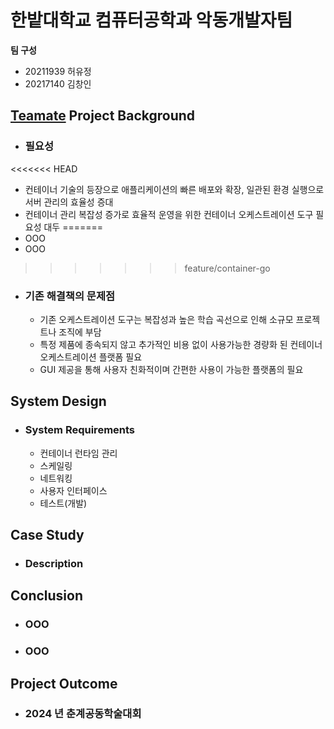 # 한밭대학교 컴퓨터공학과 악동개발자팀

**팀 구성**
- 20211939 허유정
- 20217140 김창인

## <u>Teamate</u> Project Background
- ### 필요성
<<<<<<< HEAD
  - 컨테이너 기술의 등장으로 애플리케이션의 빠른 배포와 확장, 일관된 환경 실행으로 서버 관리의 효율성 증대
  - 컨테이너 관리 복잡성 증가로 효율적 운영을 위한 컨테이너 오케스트레이션 도구 필요성 대두
=======
  - OOO
  - OOO
>>>>>>> feature/container-go
    
- ### 기존 해결책의 문제점
  - 기존 오케스트레이션 도구는 복잡성과 높은 학습 곡선으로 인해 소규모 프로젝트나 조직에 부담
  - 특정 제품에 종속되지 않고 추가적인 비용 없이 사용가능한 경량화 된 컨테이너 오케스트레이션 플랫폼 필요
  - GUI 제공을 통해 사용자 친화적이며 간편한 사용이 가능한 플랫폼의 필요
  
## System Design
  - ### System Requirements
    - 컨테이너 런타임 관리
    - 스케일링
    - 네트워킹
    - 사용자 인터페이스
    - 테스트(개발)
    
## Case Study
  - ### Description
  
  
## Conclusion
  - ### OOO
  - ### OOO
  
## Project Outcome
- ### 2024 년 춘계공동학술대회 
